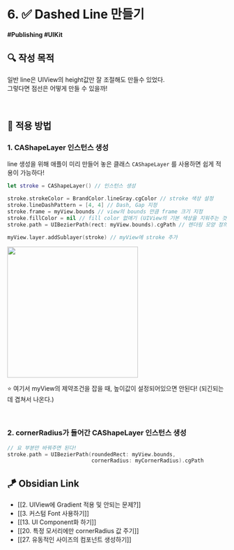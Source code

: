 # 6. ✅ Dashed Line 만들기

#### #Publishing #UIKit 

## **🔍** 작성 목적

일반 line은 UIView의 height값만 잘 조절해도 만들수 있었다.   
그렇다면 점선은 어떻게 만들 수 있을까!

<br>

## 📌 적용 방법

### 1. CAShapeLayer 인스턴스 생성

line 생성을 위해 애플이 미리 만들어 놓은 클래스 `CAShapeLayer` 를 사용하면 쉽게 적용이 가능하다!  

~~~swift
let stroke = CAShapeLayer() // 인스턴스 생성

stroke.strokeColor = BrandColor.lineGray.cgColor // stroke 색상 설정
stroke.lineDashPattern = [4, 4] // Dash, Gap 지정
stroke.frame = myView.bounds // view의 bounds 만큼 frame 크기 지정
stroke.fillColor = nil // fill color 없애기 (UIView의 기본 색상을 지워주는 것)
stroke.path = UIBezierPath(rect: myView.bounds).cgPath // 렌더링 모양 정의

myView.layer.addSublayer(stroke) // myView에 stroke 추가
~~~

<img width="300" src="https://user-images.githubusercontent.com/113565086/227399436-56fb43d3-e806-452d-8039-e6de6b7077bf.png">

⭐️ 여기서 myView의 제약조건을 잡을 때, 높이값이 설정되어있으면 안된다! (되긴되는데 겹쳐서 나온다.)

<br/>

### 2. cornerRadius가 들어간 CAShapeLayer 인스턴스 생성

~~~swift
// 요 부분만 바꿔주면 된다!
stroke.path = UIBezierPath(roundedRect: myView.bounds,
                           cornerRadius: myCornerRadius).cgPath
~~~


## 🪁 Obsidian Link
- [[2. UIView에 Gradient 적용 및 안되는 문제?]]
- [[3. 커스텀 Font 사용하기]]
- [[13. UI Component화 하기]]
- [[20. 특정 모서리에만 cornerRadius 값 주기]]
- [[27. 유동적인 사이즈의 컴포넌트 생성하기]]